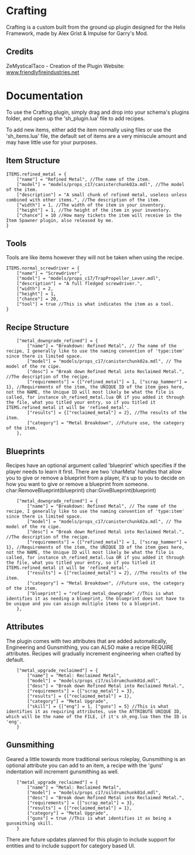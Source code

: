 # Crafting
Crafting is a custom built from the ground up plugin designed for the Helix Framework, made by Alex Grist & Impulse for Garry's Mod.

## Credits
ZeMysticalTaco - Creation of the Plugin
Website: www.friendlyfireindustries.net

# Documentation
To use the Crafting plugin, simply drag and drop into your schema's plugins folder, and open up the 'sh_plugin.lua' file to add recipes.

To add new items, either add the item normally using files or use the 'sh_items.lua' file, the default set of items are a very miniscule amount and may have little use for your purposes.

## Item Structure
```
ITEMS.refined_metal = {
	["name"] = "Refined Metal", //The name of the item.
	["model"] = "models/props_c17/canisterchunk02a.mdl", //The model of the item.
	["description"] = "A small chunk of refined metal, useless unless combined with other items.", //The description of the item.
	["width"] = 1, //The width of the item in your inventory.
	["height"] = 1, //The height of the item in your inventory.
	["chance"] = 10 //How many tickets the item will receive in the Item Spawner plugin, also released by me.
}
```

## Tools
Tools are like items however they will not be taken when using the recipe.
```
ITEMS.normal_screwdriver = {
	["name"] = "Screwdriver",
	["model"] = "models/props_c17/TrapPropeller_Lever.mdl",
	["description"] = "A full fledged screwdriver.",
	["width"] = 2,
	["height"] = 1,
	["chance"] = 20,
	["tool"] = true //This is what indicates the item as a tool.
}
```

## Recipe Structure
```
	["metal_downgrade_refined"] = {
		["name"] = "Breakdown: Refined Metal", // The name of the recipe, I generally like to use the naming convention of 'type:item' since there is limited space.
		["model"] = "models/props_c17/canisterchunk02a.mdl", // The model of the re cipe.
		["desc"] = "Break down Refined Metal into Reclaimed Metal.", //The description of the recipe.
		["requirements"] = {["refined_metal"] = 1, ["scrap_hammer"] = 1}, //Requirements of the item, the UNIQUE ID of the item goes here, not the NAME, the Unique ID will most likely be what the file is called, for instance sh_refined_metal.lua OR if you added it through the file, what you titled your entry, so if you titled it ITEMS.refined_metal it will be 'refined_metal'.
		["results"] = {["reclaimed_metal"] = 2}, //The results of the item.
		["category"] = "Metal Breakdown", //Future use, the category of the item.
	},
```

## Blueprints
Recipes have an optional argument called 'blueprint' which specifies if the player needs to learn it first. There are two 'charMeta' handles that allow you to give or remove a blueprint from a player, it's up to you to decide on how you want to give or remove a blueprint from someone.
	char:RemoveBlueprint(blueprint)
	char:GiveBlueprint(blueprint)

```
	["metal_downgrade_refined"] = {
		["name"] = "Breakdown: Refined Metal", // The name of the recipe, I generally like to use the naming convention of 'type:item' since there is limited space.
		["model"] = "models/props_c17/canisterchunk02a.mdl", // The model of the re cipe.
		["desc"] = "Break down Refined Metal into Reclaimed Metal.", //The description of the recipe.
		["requirements"] = {["refined_metal"] = 1, ["scrap_hammer"] = 1}, //Requirements of the item, the UNIQUE ID of the item goes here, not the NAME, the Unique ID will most likely be what the file is called, for instance sh_refined_metal.lua OR if you added it through the file, what you titled your entry, so if you titled it ITEMS.refined_metal it will be 'refined_metal'.
		["results"] = {["reclaimed_metal"] = 2}, //The results of the item.
		["category"] = "Metal Breakdown", //Future use, the category of the item.
		["blueprint"] = "refined_metal_downgrade" //This is what identifies it as needing a blueprint, the blueprint does not have to be unique and you can assign multiple items to a blueprint.
	},
```
## Attributes
The plugin comes with two attributes that are added automatically, Engineering and Gunsmithing, you can ALSO make a recipe REQUIRE attributes. Recipes will gradually increment engineering when crafted by default.

```
	["metal_upgrade_reclaimed"] = {
		["name"] = "Metal: Reclaimed Metal",
		["model"] = "models/props_c17/oildrumchunk01d.mdl",
		["desc"] = "Break down Refined Metal into Reclaimed Metal.",
		["requirements"] = {["scrap_metal"] = 3},
		["results"] = {["reclaimed_metal"] = 1},
		["category"] = "Metal Upgrade",
		["skill"] = {["eng"] = 1, ["guns"] = 5} //This is what identifies it as requiring attributes, use the ATTRIBUTE UNIQUE ID, which will be the name of the FILE, if it's sh_eng.lua then the ID is 'eng'.
	}
```

## Gunsmithing
Geared a little towards more traditional serious roleplay, Gunsmithing is an optional attribute you can add to an item, a recipe with the 'guns' indentation will increment gunsmithing as well.
```
	["metal_upgrade_reclaimed"] = {
		["name"] = "Metal: Reclaimed Metal",
		["model"] = "models/props_c17/oildrumchunk01d.mdl",
		["desc"] = "Break down Refined Metal into Reclaimed Metal.",
		["requirements"] = {["scrap_metal"] = 3},
		["results"] = {["reclaimed_metal"] = 1},
		["category"] = "Metal Upgrade",
		["guns"] = true //This is what identifies it as being a gunsmithing skill.
	}
```

There are future updates planned for this plugin to include support for entities and to include support for category based UI.